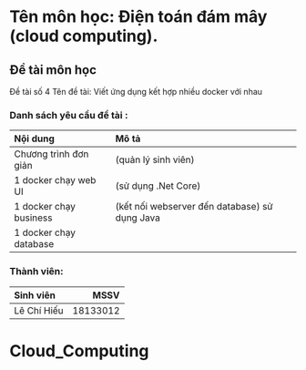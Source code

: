 # Tên môn học: Điện toán đám mây (cloud computing).
## Đề tài môn học
   Đề tài số 4
   Tên đề tài: Viết ứng dụng kết hợp nhiều docker với nhau
### Danh sách yêu cầu đề tài :
| Nội dung                    | Mô tả                                         | 
| :---------------------------|:----|       
| Chương trình đơn giản       | (quản lý sinh viên)                           | 
| 1 docker chạy web UI        | (sử dụng .Net Core)                           | 
| 1 docker chạy business      | (kết nối webserver đến database) sử dụng Java |
| 1 docker chạy database      |                                               |

### Thành viên:

|   Sinh viên      |     MSSV      |     
| :---             |          ---: |
| Lê Chí Hiếu      |   18133012    |
# Cloud_Computing
